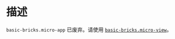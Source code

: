 [//]: # "atom-bricks/layout-and-container/micro-app.ts"

# 描述

`basic-bricks.micro-app` 已废弃。请使用 [`basic-bricks.micro-view`](developers/brick-book/brick/basic-bricks.micro-view)。
